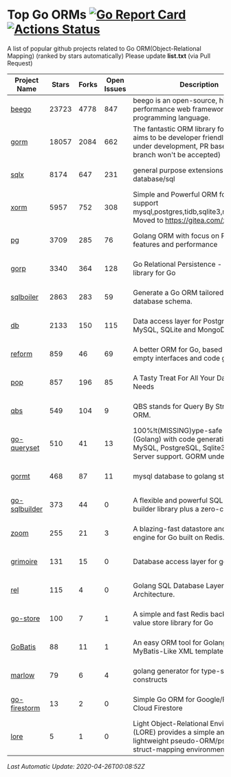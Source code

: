 # Top Go ORMs [![Go Report Card](https://goreportcard.com/badge/github.com/d-tsuji/awesome-go-orms)](https://goreportcard.com/report/github.com/d-tsuji/awesome-go-orms) [![Actions Status](https://github.com/d-tsuji/awesome-go-orms/workflows/CI/badge.svg)](https://github.com/d-tsuji/awesome-go-orms/actions)
A list of popular github projects related to Go ORM(Object-Relational Mapping) (ranked by stars automatically)
Please update **list.txt** (via Pull Request)

| Project Name | Stars | Forks | Open Issues | Description | Last Update |
| ------------ | ----- | ----- | ----------- | ----------- | ----------- |
| [beego](https://github.com/astaxie/beego) | 23723 | 4778 | 847 | beego is an open-source, high-performance web framework for the Go programming language. | 2020-04-25 16:21:04 |
| [gorm](https://github.com/jinzhu/gorm) | 18057 | 2084 | 662 | The fantastic ORM library for Golang, aims to be developer friendly (v2 is under development, PR based on master branch won't be accepted) | 2020-04-25 20:41:43 |
| [sqlx](https://github.com/jmoiron/sqlx) | 8174 | 647 | 231 | general purpose extensions to golang's database/sql | 2020-04-25 19:56:17 |
| [xorm](https://github.com/go-xorm/xorm) | 5957 | 752 | 308 | Simple and Powerful ORM for Go, support mysql,postgres,tidb,sqlite3,mssql,oracle, Moved to https://gitea.com/xorm/xorm | 2020-04-25 18:06:11 |
| [pg](https://github.com/go-pg/pg) | 3709 | 285 | 76 | Golang ORM with focus on PostgreSQL features and performance | 2020-04-25 06:46:10 |
| [gorp](https://github.com/go-gorp/gorp) | 3340 | 364 | 128 | Go Relational Persistence - an ORM-ish library for Go | 2020-04-25 19:56:14 |
| [sqlboiler](https://github.com/volatiletech/sqlboiler) | 2863 | 283 | 59 | Generate a Go ORM tailored to your database schema. | 2020-04-25 22:52:11 |
| [db](https://github.com/upper/db) | 2133 | 150 | 115 | Data access layer for PostgreSQL, MySQL, SQLite and MongoDB. | 2020-04-25 11:42:07 |
| [reform](https://github.com/go-reform/reform) | 859 | 46 | 69 | A better ORM for Go, based on non-empty interfaces and code generation. | 2020-04-19 02:30:33 |
| [pop](https://github.com/gobuffalo/pop) | 857 | 196 | 85 | A Tasty Treat For All Your Database Needs | 2020-04-25 17:18:22 |
| [qbs](https://github.com/coocood/qbs) | 549 | 104 | 9 | QBS stands for Query By Struct. A Go ORM. | 2020-04-18 08:21:37 |
| [go-queryset](https://github.com/jirfag/go-queryset) | 510 | 41 | 13 | 100%!t(MISSING)ype-safe ORM for Go (Golang) with code generation and MySQL, PostgreSQL, Sqlite3, SQL Server support. GORM under the hood. | 2020-04-23 13:01:03 |
| [gormt](https://github.com/xxjwxc/gormt) | 468 | 87 | 11 | mysql database to golang struct | 2020-04-23 09:44:19 |
| [go-sqlbuilder](https://github.com/huandu/go-sqlbuilder) | 373 | 44 | 0 | A flexible and powerful SQL string builder library plus a zero-config ORM. | 2020-04-23 12:45:14 |
| [zoom](https://github.com/albrow/zoom) | 255 | 21 | 3 | A blazing-fast datastore and querying engine for Go built on Redis. | 2020-04-22 03:04:46 |
| [grimoire](https://github.com/Fs02/grimoire) | 131 | 15 | 0 | Database access layer for golang | 2020-04-10 12:58:51 |
| [rel](https://github.com/Fs02/rel) | 115 | 4 | 0 | Golang SQL Database Layer for Layered Architecture. | 2020-04-25 11:47:32 |
| [go-store](https://github.com/gosuri/go-store) | 100 | 7 | 1 | A simple and fast Redis backed key-value store library for Go | 2020-03-26 16:05:22 |
| [GoBatis](https://github.com/runner-mei/GoBatis) | 88 | 11 | 1 | An easy ORM tool for Golang, support MyBatis-Like XML template SQL | 2020-04-23 10:37:15 |
| [marlow](https://github.com/dadleyy/marlow) | 79 | 6 | 4 | golang generator for type-safe sql api constructs | 2020-04-14 16:02:10 |
| [go-firestorm](https://github.com/jschoedt/go-firestorm) | 13 | 2 | 0 | Simple Go ORM for Google/Firebase Cloud Firestore | 2020-04-22 12:00:40 |
| [lore](https://github.com/abrahambotros/lore) | 5 | 1 | 0 | Light Object-Relational Environment (LORE) provides a simple and lightweight pseudo-ORM/pseudo-struct-mapping environment for Go | 2019-08-18 20:19:39 |

*Last Automatic Update: 2020-04-26T00:08:52Z*